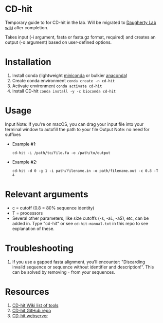 # CD-hit
Temporary guide to for CD-hit in the lab. Will be migrated to [Daugherty Lab wiki](https://github.com/daugherty-lab/daugherty-lab.github.io/wiki) after completion.

Takes input (-i argument, fasta or fasta.gz format, required) and creates an output (-o argument) based on user-defined options. 

# Installation
1.  Install conda (lightweight [miniconda](https://docs.conda.io/en/latest/miniconda.html) or bulkier [anaconda](https://www.anaconda.com/products/distribution))
2.  Create conda environment
    ```conda create -n cd-hit```
3.  Activate environment
    ```conda activate cd-hit```
4.  Install CD-hit
    ```conda install -y -c bioconda cd-hit```

# Usage
Input Note: If you're on macOS, you can drag your input file into your terminal window to autofill the path to your file
Output Note: no need for suffixes

*   Example #1:

    ```cd-hit -i /path/to/file.fa -o /path/to/output```

*   Example #2:

    ```cd-hit -d 0 -g 1 -i path/filename.in -o path/filename.out -c 0.8 -T 4```

# Relevant arguments
*   c = cutoff (0.8 = 80% sequence identity)
*   T = processors
*   Several other parameters, like size cutoffs (-s, -aL, -aS), etc, can be added in. Type "cd-hit" or see `cd-hit-manual.txt` in this repo to see explanation of these.

# Troubleshooting
1. If you use a gapped fasta alignment, you'll encounter: "Discarding invalid sequence or sequence without identifier and description!". This can be solved by removing `-` from your sequences.

# Resources
1.  [CD-hit Wiki list of tools](https://github.com/weizhongli/cdhit/wiki)
2.  [CD-hit GitHub repo](https://github.com/weizhongli/cdhit)
3.  [CD-hit webserver](http://weizhong-lab.ucsd.edu/cd-hit)